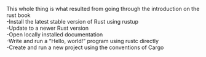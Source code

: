 This whole thing is what resulted from going through the introduction on the rust book  
-Install the latest stable version of Rust using rustup  
-Update to a newer Rust version  
-Open locally installed documentation  
-Write and run a “Hello, world!” program using rustc directly  
-Create and run a new project using the conventions of Cargo  
